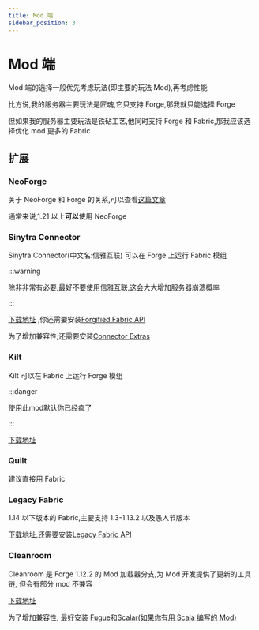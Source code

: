 ```yaml
---
title: Mod 端
sidebar_position: 3
---
```


# Mod 端

Mod 端的选择一般优先考虑玩法(即主要的玩法 Mod),再考虑性能

比方说,我的服务器主要玩法是匠魂,它只支持 Forge,那我就只能选择 Forge

但如果我的服务器主要玩法是铁砧工艺,他同时支持 Forge 和 Fabric,那我应该选择优化 mod 更多的 Fabric

## 扩展

### NeoForge

关于 NeoForge 和 Forge 的关系,可以查看[这篇文章](https://www.bilibili.com/opus/827402209530478597)

通常来说,1.21 以上**可以**使用 NeoForge

### Sinytra Connector

Sinytra Connector(中文名:信雅互联) 可以在 Forge 上运行 Fabric 模组

:::warning

除非非常有必要,最好不要使用信雅互联,这会大大增加服务器崩溃概率

:::

[下载地址](https://www.mcmod.cn/class/11627.html)
,你还需要安装[Forgified Fabric API](https://www.mcmod.cn/class/11464.html)

为了增加兼容性,还需要安装[Connector Extras](https://www.mcmod.cn/class/12197.html)

### Kilt

Kilt 可以在 Fabric 上运行 Forge 模组

:::danger

使用此mod默认你已经疯了

:::

[下载地址](https://www.mcmod.cn/class/16277.html)

### Quilt

建议直接用 Fabric

### Legacy Fabric

1.14 以下版本的 Fabric,主要支持 1.3-1.13.2 以及愚人节版本

[下载地址](https://www.mcmod.cn/class/3391.html),还需要安装[Legacy Fabric API](https://www.mcmod.cn/class/3398.html)

### Cleanroom

Cleanroom 是 Forge 1.12.2 的 Mod 加载器分支,为 Mod 开发提供了更新的工具链, 但会有部分 mod 不兼容

[下载地址](https://www.mcmod.cn/class/9689.html)

为了增加兼容性, 最好安装 [Fugue](https://www.mcmod.cn/class/13259.html)和[Scalar(如果你有用 Scala 编写的 Mod)](https://www.mcmod.cn/class/14677.html)
